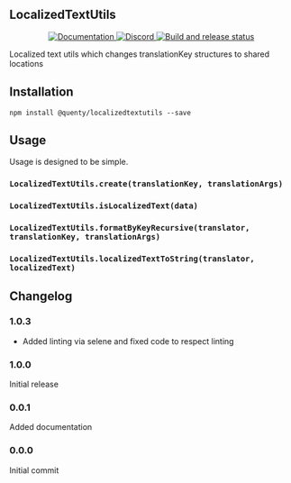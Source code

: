## LocalizedTextUtils
<div align="center">
  <a href="http://quenty.github.io/api/">
    <img src="https://img.shields.io/badge/docs-website-green.svg" alt="Documentation" />
  </a>
  <a href="https://discord.gg/mhtGUS8">
    <img src="https://img.shields.io/badge/discord-nevermore-blue.svg" alt="Discord" />
  </a>
  <a href="https://github.com/Quenty/NevermoreEngine/actions">
    <img src="https://github.com/Quenty/NevermoreEngine/actions/workflows/build.yml/badge.svg" alt="Build and release status" />
  </a>
</div>

Localized text utils which changes translationKey structures to shared locations

## Installation
```
npm install @quenty/localizedtextutils --save
```

## Usage
Usage is designed to be simple.

### `LocalizedTextUtils.create(translationKey, translationArgs)`

### `LocalizedTextUtils.isLocalizedText(data)`

### `LocalizedTextUtils.formatByKeyRecursive(translator, translationKey, translationArgs)`

### `LocalizedTextUtils.localizedTextToString(translator, localizedText)`


## Changelog

### 1.0.3
- Added linting via selene and fixed code to respect linting

### 1.0.0
Initial release

### 0.0.1
Added documentation

### 0.0.0
Initial commit